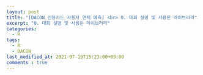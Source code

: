 ```yaml
---
layout: post
title: "[DACON 신용카드 사용자 연체 예측] <br> 0. 대회 설명 및 사용된 라이브러리"
excerpt: "0. 대회 설명 및 사용된 라이브러리"
categories:
  - R
tags:
  - R
  - DACON
last_modified_at: 2021-07-19T15:23:00+09:00
comments : true
---
```


